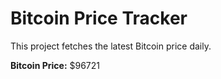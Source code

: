 # Bitcoin Price Tracker

This project fetches the latest Bitcoin price daily.

**Bitcoin Price:** $96721
